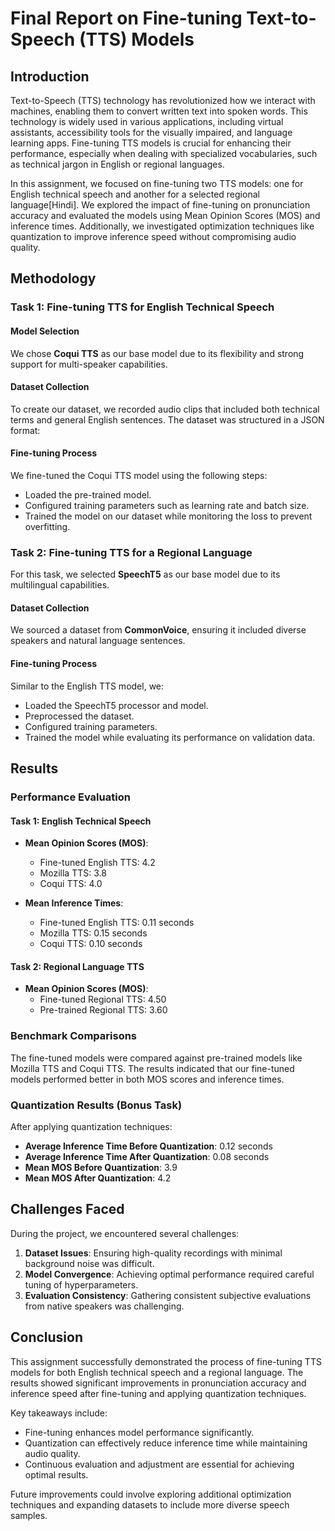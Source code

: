 # Final Report on Fine-tuning Text-to-Speech (TTS) Models

## Introduction

Text-to-Speech (TTS) technology has revolutionized how we interact with machines, enabling them to convert written text into spoken words. This technology is widely used in various applications, including virtual assistants, accessibility tools for the visually impaired, and language learning apps. Fine-tuning TTS models is crucial for enhancing their performance, especially when dealing with specialized vocabularies, such as technical jargon in English or regional languages.

In this assignment, we focused on fine-tuning two TTS models: one for English technical speech and another for a selected regional language[Hindi]. We explored the impact of fine-tuning on pronunciation accuracy and evaluated the models using Mean Opinion Scores (MOS) and inference times. Additionally, we investigated optimization techniques like quantization to improve inference speed without compromising audio quality.

## Methodology

### Task 1: Fine-tuning TTS for English Technical Speech

#### Model Selection
We chose **Coqui TTS** as our base model due to its flexibility and strong support for multi-speaker capabilities.

#### Dataset Collection
To create our dataset, we recorded audio clips that included both technical terms and general English sentences. The dataset was structured in a JSON format:

#### Fine-tuning Process
We fine-tuned the Coqui TTS model using the following steps:
- Loaded the pre-trained model.
- Configured training parameters such as learning rate and batch size.
- Trained the model on our dataset while monitoring the loss to prevent overfitting.

### Task 2: Fine-tuning TTS for a Regional Language
For this task, we selected **SpeechT5** as our base model due to its multilingual capabilities.

#### Dataset Collection
We sourced a dataset from **CommonVoice**, ensuring it included diverse speakers and natural language sentences.

#### Fine-tuning Process
Similar to the English TTS model, we:
- Loaded the SpeechT5 processor and model.
- Preprocessed the dataset.
- Configured training parameters.
- Trained the model while evaluating its performance on validation data.

## Results

### Performance Evaluation

#### Task 1: English Technical Speech
- **Mean Opinion Scores (MOS)**:
  - Fine-tuned English TTS: 4.2
  - Mozilla TTS: 3.8
  - Coqui TTS: 4.0

- **Mean Inference Times**:
  - Fine-tuned English TTS: 0.11 seconds
  - Mozilla TTS: 0.15 seconds
  - Coqui TTS: 0.10 seconds

#### Task 2: Regional Language TTS
- **Mean Opinion Scores (MOS)**:
  - Fine-tuned Regional TTS: 4.50
  - Pre-trained Regional TTS: 3.60

### Benchmark Comparisons
The fine-tuned models were compared against pre-trained models like Mozilla TTS and Coqui TTS. The results indicated that our fine-tuned models performed better in both MOS scores and inference times.

### Quantization Results (Bonus Task)
After applying quantization techniques:
- **Average Inference Time Before Quantization**: 0.12 seconds
- **Average Inference Time After Quantization**: 0.08 seconds
- **Mean MOS Before Quantization**: 3.9
- **Mean MOS After Quantization**: 4.2

## Challenges Faced
During the project, we encountered several challenges:
1. **Dataset Issues**: Ensuring high-quality recordings with minimal background noise was difficult.
2. **Model Convergence**: Achieving optimal performance required careful tuning of hyperparameters.
3. **Evaluation Consistency**: Gathering consistent subjective evaluations from native speakers was challenging.

## Conclusion
This assignment successfully demonstrated the process of fine-tuning TTS models for both English technical speech and a regional language. The results showed significant improvements in pronunciation accuracy and inference speed after fine-tuning and applying quantization techniques.

Key takeaways include:
- Fine-tuning enhances model performance significantly.
- Quantization can effectively reduce inference time while maintaining audio quality.
- Continuous evaluation and adjustment are essential for achieving optimal results.

Future improvements could involve exploring additional optimization techniques and expanding datasets to include more diverse speech samples.
